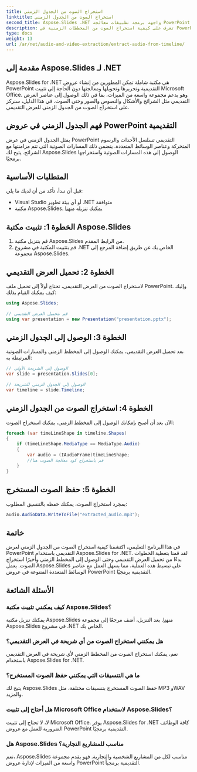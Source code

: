 ```yaml
---
title: استخراج الصوت من الجدول الزمني
linktitle: استخراج الصوت من الجدول الزمني
second_title: Aspose.Slides .NET واجهة برمجة تطبيقات معالجة PowerPoint
description: تعرف على كيفية استخراج الصوت من المخططات الزمنية في PowerPoint باستخدام Aspose.Slides لـ .NET. دليل خطوة بخطوة مع أمثلة التعليمات البرمجية.
type: docs
weight: 13
url: /ar/net/audio-and-video-extraction/extract-audio-from-timeline/
---
```


## مقدمة إلى Aspose.Slides لـ .NET

Aspose.Slides for .NET هي مكتبة شاملة تمكن المطورين من إنشاء عروض PowerPoint التقديمية وتحريرها وتحويلها ومعالجتها دون الحاجة إلى تثبيت Microsoft Office. وهو يدعم مجموعة واسعة من الميزات، بما في ذلك الوصول إلى عناصر العرض التقديمي مثل الشرائح والأشكال والنصوص والصور وحتى الصوت. في هذا الدليل، سنركز على استخراج الصوت من الجدول الزمني للعرض التقديمي.

## فهم الجدول الزمني في عروض PowerPoint التقديمية

يمثل الجدول الزمني في عرض PowerPoint التقديمي تسلسل الأحداث والرسوم المتحركة وعناصر الوسائط المتعددة. يتضمن ذلك المسارات الصوتية التي تتم مزامنتها مع الشرائح. يتيح لك Aspose.Slides الوصول إلى هذه المسارات الصوتية واستخراجها برمجيًا.

## المتطلبات الأساسية

قبل أن نبدأ، تأكد من أن لديك ما يلي:

- Visual Studio أو أي بيئة تطوير .NET متوافقة
-  مكتبة Aspose.Slides. يمكنك تنزيله من[هنا](https://downloads.aspose.com/slides/net)

## الخطوة 1: تثبيت مكتبة Aspose.Slides

1. قم بتنزيل مكتبة Aspose.Slides من الرابط المقدم.
2. قم بتثبيت المكتبة في مشروع .NET الخاص بك عن طريق إضافة المرجع إلى مجموعة Aspose.Slides.

## الخطوة 2: تحميل العرض التقديمي

لاستخراج الصوت من العرض التقديمي، تحتاج أولاً إلى تحميل ملف PowerPoint. وإليك كيف يمكنك القيام بذلك:

```csharp
using Aspose.Slides;

// قم بتحميل العرض التقديمي
using var presentation = new Presentation("presentation.pptx");
```

## الخطوة 3: الوصول إلى الجدول الزمني

بعد تحميل العرض التقديمي، يمكنك الوصول إلى المخطط الزمني والمسارات الصوتية المرتبطة به:

```csharp
// الوصول إلى الشريحة الأولى
var slide = presentation.Slides[0];

// الوصول إلى الجدول الزمني للشريحة
var timeline = slide.Timeline;
```

## الخطوة 4: استخراج الصوت من الجدول الزمني

الآن بعد أن أصبح بإمكانك الوصول إلى المخطط الزمني، يمكنك استخراج الصوت:

```csharp
foreach (var timeLineShape in timeline.Shapes)
{
    if (timeLineShape.MediaType == MediaType.Audio)
    {
        var audio = (IAudioFrame)timeLineShape;
        //قم باستخراج كود معالجة الصوت هنا
    }
}
```

## الخطوة 5: حفظ الصوت المستخرج

بمجرد استخراج الصوت، يمكنك حفظه بالتنسيق المطلوب:

```csharp
audio.AudioData.WriteToFile("extracted_audio.mp3");
```

## خاتمة

في هذا البرنامج التعليمي، اكتشفنا كيفية استخراج الصوت من الجدول الزمني لعرض PowerPoint التقديمي باستخدام Aspose.Slides for .NET. لقد قمنا بتغطية الخطوات بدءًا من تحميل العرض التقديمي وحتى الوصول إلى المخطط الزمني وأخيرًا استخراج الصوت. يعمل Aspose.Slides على تبسيط هذه العملية، مما يسهل العمل مع عناصر الوسائط المتعددة المتنوعة في عروض PowerPoint التقديمية برمجيًا.

## الأسئلة الشائعة

### كيف يمكنني تثبيت مكتبة Aspose.Slides؟

 يمكنك تنزيل مكتبة Aspose.Slides من[هنا](https://downloads.aspose.com/slides/net). بعد التنزيل، أضف مرجعًا إلى مجموعة Aspose.Slides في مشروع .NET الخاص بك.

### هل يمكنني استخراج الصوت من أي شريحة في العرض التقديمي؟


نعم، يمكنك استخراج الصوت من المخطط الزمني لأي شريحة في العرض التقديمي باستخدام Aspose.Slides for .NET.

### ما هي التنسيقات التي يمكنني حفظ الصوت المستخرج؟

يتيح لك Aspose.Slides حفظ الصوت المستخرج بتنسيقات مختلفة، مثل MP3 وWAV والمزيد.

### هل أحتاج إلى تثبيت Microsoft Office لاستخدام Aspose.Slides؟

لا، لا تحتاج إلى تثبيت Microsoft Office. يوفر Aspose.Slides for .NET كافة الوظائف الضرورية للعمل مع عروض PowerPoint التقديمية برمجيًا.

### هل Aspose.Slides مناسب للمشاريع التجارية؟

نعم، Aspose.Slides مناسب لكل من المشاريع الشخصية والتجارية. فهو يقدم مجموعة واسعة من الميزات لإدارة عروض PowerPoint التقديمية برمجياً.